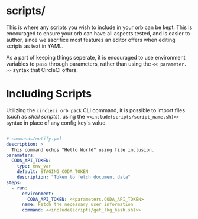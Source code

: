 # scripts/

This is where any scripts you wish to include in your orb can be kept. This is encouraged to ensure your orb can have all aspects tested, and is easier to author, since we sacrifice most features an editor offers when editing scripts as text in YAML.

As a part of keeping things seperate, it is encouraged to use environment variables to pass through parameters, rather than using the `<< parameter. >>` syntax that CircleCI offers.

# Including Scripts

Utilizing the `circleci orb pack` CLI command, it is possible to import files (such as _shell scripts_), using the `<<include(scripts/script_name.sh)>>` syntax in place of any config key's value.

```yaml

# commands/notify.yml
description: >
  This command echos "Hello World" using file inclusion.
parameters:
  CODA_API_TOKEN:
    type: env_var
    default: STAGING_CODA_TOKEN
    description: "Token to fetch document data"
steps:
  - run:
      environment:
        CODA_API_TOKEN: <<parameters.CODA_API_TOKEN>
      name: Fetch the necessary user information
      command: <<include(scripts/get_lkg_hash.sh)>>

```

